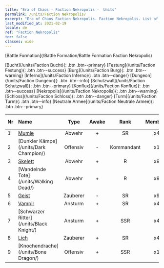 ```yaml
---
title: "Era of Chaos - Faction Nekropolis -  Units"
permalink: /units/Faction Nekropolis/
excerpt: "Era of Chaos Faction Nekropolis. Faction Nekropolis. List of Faction in Era of Chaos"
last_modified_at: 2021-02-19
locale: de
ref: "Faction Nekropolis"
toc: false
classes: wide
---
```

  [Battle Formation](/Battle Formation/Battle Formation Faction Nekropolis)

 [Bucht](/units/Faction Bucht){: .btn .btn--primary} [Festung](/units/Faction Festung){: .btn .btn--success} [Burg](/units/Faction Burg){: .btn .btn--warning} [Inferno](/units/Faction Inferno){: .btn .btn--danger} [Dungeon](/units/Faction Dungeon){: .btn .btn--info} [Schutzwall](/units/Faction Schutzwall){: .btn .btn--primary} [Konflux](/units/Faction Konflux){: .btn .btn--success} [Nekropolis](/units/Faction Nekropolis){: .btn .btn--warning} [Schloss](/units/Faction Schloss){: .btn .btn--danger} [Turm](/units/Faction Turm){: .btn .btn--info} [Neutrale Armee](/units/Faction Neutrale Armee){: .btn .btn--primary} 

  | Nr |         Name        |   Type   | Awake |    Rank   |   Members     |  Stars  |  Attack  |     HP    | Awaken Name  |
  |:---|:--------------------|:--------:|:-----:|:---------:|:-------------:|:-------:|:--------:|:---------:|:-------------|
  | 1 | [Mumie](/units/Mummy/) | Abwehr | + | SR | x4 | <i class="fas fa-star"/><i class="fas fa-star"/><i class="fas fa-star"/> | 141.0 | 2691 |  Mumienkönig  |
  | 2 | [Dunkler Kämpe](/units/Dark Champion/) | Offensiv | - | Kommandant | x1 | <i class="fas fa-star"/><i class="fas fa-star"/><i class="fas fa-star"/> | 1029.5 | 9504 |   -   |
  | 3 | [Skelett](/units/Skeleton/) | Abwehr | + | R | x9 | <i class="fas fa-star"/> | 57.9 | 1158 |  Skelettkrieger  |
  | 4 | [Wandelnde Tote](/units/Walking Dead/) | Abwehr | + | R | x9 | <i class="fas fa-star"/> | 117.7 | 2758 |  Zombie  |
  | 5 | [Geist](/units/Wight/) | Zauberer | - | SR | x9 | <i class="fas fa-star"/><i class="fas fa-star"/> | 107.5 | 662 |  Gespenst  |
  | 6 | [Vampir](/units/Vampire/) | Ansturm | + | SR | x4 | <i class="fas fa-star"/><i class="fas fa-star"/> | 74.4 | 910 |  Vampirlord  |
  | 7 | [Schwarzer Ritter](/units/Black Knight/) | Ansturm | + | SSR | x4 | <i class="fas fa-star"/><i class="fas fa-star"/><i class="fas fa-star"/> | 115.8 | 910 |  Schattenritter  |
  | 8 | [Lich](/units/Lich/) | Zauberer | + | SR | x4 | <i class="fas fa-star"/><i class="fas fa-star"/><i class="fas fa-star"/> | 228.7 | 1581 |  Todes-Lich  |
  | 9 | [Knochendrache](/units/Bone Dragon/) | Offensiv | + | SSR | x1 | <i class="fas fa-star"/><i class="fas fa-star"/><i class="fas fa-star"/> | 758.0 | 5770 |  Geisterdrache  |
